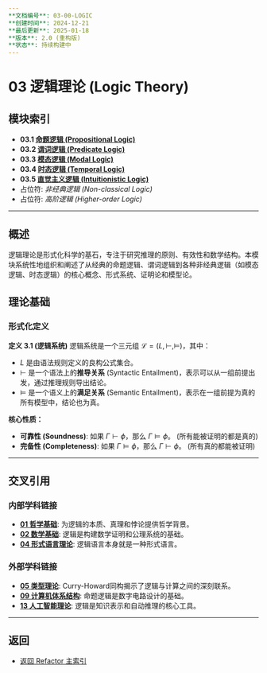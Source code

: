 ```yaml
---
**文档编号**: 03-00-LOGIC
**创建时间**: 2024-12-21
**最后更新**: 2025-01-18
**版本**: 2.0 (重构版)
**状态**: 持续构建中
---
```


# 03 逻辑理论 (Logic Theory)

## 模块索引

- **03.1 [命题逻辑 (Propositional Logic)](./03.1_Propositional_Logic/)**
- **03.2 [谓词逻辑 (Predicate Logic)](./03.2_Predicate_Logic/)**
- **03.3 [模态逻辑 (Modal Logic)](./03.3_Modal_Logic/)**
- **03.4 [时态逻辑 (Temporal Logic)](./03.4_Temporal_Logic/)**
- **03.5 [直觉主义逻辑 (Intuitionistic Logic)](./03.5_Intuitionistic_Logic/)**
- 占位符: *非经典逻辑 (Non-classical Logic)*
- 占位符: *高阶逻辑 (Higher-order Logic)*

---

## 概述

逻辑理论是形式化科学的基石，专注于研究推理的原则、有效性和数学结构。本模块系统性地组织和阐述了从经典的命题逻辑、谓词逻辑到各种非经典逻辑（如模态逻辑、时态逻辑）的核心概念、形式系统、证明论和模型论。

## 理论基础

### 形式化定义

**定义 3.1 (逻辑系统)** 逻辑系统是一个三元组 $\mathcal{L} = (L, \vdash, \models)$，其中：

- $L$ 是由语法规则定义的良构公式集合。
- $\vdash$ 是一个语法上的**推导关系** (Syntactic Entailment)，表示可以从一组前提出发，通过推理规则导出结论。
- $\models$ 是一个语义上的**满足关系** (Semantic Entailment)，表示在一组前提为真的所有模型中，结论也为真。

**核心性质：**

- **可靠性 (Soundness)**: 如果 $\Gamma \vdash \phi$，那么 $\Gamma \models \phi$。 (所有能被证明的都是真的)
- **完备性 (Completeness)**: 如果 $\Gamma \models \phi$，那么 $\Gamma \vdash \phi$。 (所有真的都能被证明)

---

## 交叉引用

### 内部学科链接

- **[01 哲学基础](../01_Philosophical_Foundations/README.md)**: 为逻辑的本质、真理和悖论提供哲学背景。
- **[02 数学基础](../02_Mathematical_Foundations/README.md)**: 逻辑是构建数学证明和公理系统的基础。
- **[04 形式语言理论](../04_Formal_Language_Theory/README.md)**: 逻辑语言本身就是一种形式语言。

### 外部学科链接

- **[05 类型理论](../05_Type_Theory/README.md)**: Curry-Howard同构揭示了逻辑与计算之间的深刻联系。
- **[09 计算机体系结构](../09_Computer_Architecture_Theory/01_Digital_Logic_Design/README.md)**: 命题逻辑是数字电路设计的基础。
- **[13 人工智能理论](../13_Artificial_Intelligence_Theory/README.md)**: 逻辑是知识表示和自动推理的核心工具。

---

## 返回

- [返回 Refactor 主索引](../README.md)
